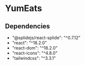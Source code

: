 # YumEats

Dependencies
---
- "@splidejs/react-splide": "^0.7.12"
- "react": "^18.2.0"
- "react-dom": "^18.2.0"
- "react-icons": "^4.8.0"
- "tailwindcss": "^3.3.1" 

